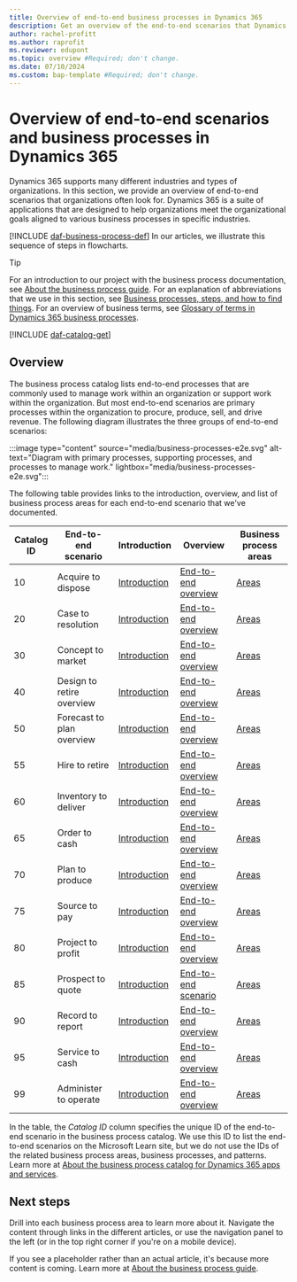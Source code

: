 ```yaml
---
title: Overview of end-to-end business processes in Dynamics 365
description: Get an overview of the end-to-end scenarios that Dynamics 365 supports, and which organizations often look for.
author: rachel-profitt
ms.author: raprofit
ms.reviewer: edupont
ms.topic: overview #Required; don't change.
ms.date: 07/10/2024
ms.custom: bap-template #Required; don't change.
---
```


# Overview of end-to-end scenarios and business processes in Dynamics 365

Dynamics 365 supports many different industries and types of organizations. In this section, we provide an overview of end-to-end scenarios that organizations often look for. Dynamics 365 is a suite of applications that are designed to help organizations meet the organizational goals aligned to various business processes in specific industries.  

[!INCLUDE [daf-business-process-def](~/../shared-content/shared/guidance-includes/daf-business-process-def.md)] In our articles, we illustrate this sequence of steps in flowcharts.  

> [!TIP]
> For an introduction to our project with the business process documentation, see [About the business process guide](about.md). For an explanation of abbreviations that we use in this section, see [Business processes, steps, and how to find things](about-steps-navigation.md). For an overview of business terms, see [Glossary of terms in Dynamics 365 business processes](glossary.md).

[!INCLUDE [daf-catalog-get](../includes/daf-catalog-get.md)]  

## Overview

<!--Find links to each end-to-end scenario and it's related articles at [Overview of business processes in Dynamics 365](index.yml). -->

The business process catalog lists end-to-end processes that are commonly used to manage work within an organization or support work within the organization. But most end-to-end scenarios are primary processes within the organization to procure, produce, sell, and drive revenue. The following diagram illustrates the three groups of end-to-end scenarios:

:::image type="content" source="media/business-processes-e2e.svg" alt-text="Diagram with primary processes, supporting processes, and processes to manage work." lightbox="media/business-processes-e2e.svg":::

The following table provides links to the introduction, overview, and list of business process areas for each end-to-end scenario that we've documented.

|Catalog ID| End-to-end scenario | Introduction | Overview | Business process areas |
|--|--|--|--|--|
|10| Acquire to dispose | [Introduction](acquire-to-dispose-introduction.md) | [End-to-end overview](acquire-to-dispose-overview.md) | [Areas](acquire-to-dispose-areas.md) |
|20| Case to resolution | [Introduction](case-to-resolution-introduction.md) | [End-to-end overview](case-to-resolution-overview.md) | [Areas](case-to-resolution-areas.md) |
|30|Concept to market|[Introduction](concept-to-market-introduction.md)|[End-to-end overview](concept-to-market-overview.md)|[Areas](concept-to-market-areas.md)|
|40| Design to retire overview | [Introduction](design-to-retire-introduction.md) | [End-to-end overview](design-to-retire-overview.md) | [Areas](design-to-retire-areas.md) |
|50| Forecast to plan overview | [Introduction](forecast-to-plan-introduction.md) | [End-to-end overview](forecast-to-plan-overview.md) | [Areas](forecast-to-plan-areas.md) |
|55| Hire to retire | [Introduction](hire-to-retire-introduction.md) | [End-to-end overview](hire-to-retire-overview.md) | [Areas](hire-to-retire-areas.md) |
|60| Inventory to deliver | [Introduction](inventory-to-deliver-introduction.md) | [End-to-end overview](inventory-to-deliver-overview.md) | [Areas](inventory-to-deliver-areas.md) |
|65| Order to cash | [Introduction](order-to-cash-introduction.md) | [End-to-end overview](order-to-cash-overview.md) | [Areas](order-to-cash-areas-overview.md) |
|70| Plan to produce | [Introduction](plan-to-produce-introduction.md) | [End-to-end overview](plan-to-produce-overview.md) | [Areas](plan-to-produce-areas.md) |
|75| Source to pay | [Introduction](source-to-pay-introduction.md) | [End-to-end overview](source-to-pay-overview.md) | [Areas](source-to-pay-areas.md) |
|80| Project to profit | [Introduction](project-to-profit-introduction.md) | [End-to-end overview](project-to-profit-overview.md) | [Areas](project-to-profit-areas.md) |
|85| Prospect to quote | [Introduction](prospect-to-quote-introduction.md) | [End-to-end scenario](prospect-to-quote-overview.md) | [Areas](prospect-to-quote-areas.md) |
|90| Record to report | [Introduction](record-to-report-introduction.md) | [End-to-end overview](record-to-report-overview.md) | [Areas](record-to-report-areas.md) |
|95| Service to cash | [Introduction](service-to-cash-introduction.md) | [End-to-end overview](service-to-cash-areas-overview.md) | [Areas](service-to-cash-areas-overview.md) |
|99|Administer to operate | [Introduction](administer-to-operate-introduction.md) | [End-to-end overview](administer-to-operate-overview.md) | [Areas](administer-to-operate-areas.md) |

In the table, the *Catalog ID* column specifies the unique ID of the end-to-end scenario in the business process catalog. We use this ID to list the end-to-end scenarios on the Microsoft Learn site, but we do not use the IDs of the related business process areas, business processes, and patterns. Learn more at [About the business process catalog for Dynamics 365 apps and services](about.md).  

## Next steps

Drill into each business process area to learn more about it. Navigate the content through links in the different articles, or use the navigation panel to the left (or in the top right corner if you're on a mobile device).  

If you see a placeholder rather than an actual article, it's because more content is coming. Learn more at [About the business process guide](about.md).  
